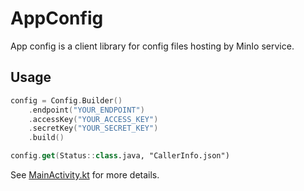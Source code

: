 # AppConfig
App config is a client library for config files hosting by MinIo service.

## Usage

```kotlin
config = Config.Builder()
    .endpoint("YOUR_ENDPOINT")
    .accessKey("YOUR_ACCESS_KEY")
    .secretKey("YOUR_SECRET_KEY")
    .build()

config.get(Status::class.java, "CallerInfo.json")
```

See [MainActivity.kt](https://github.com/xdtianyu/AppConfig/blob/master/app/src/main/java/org/xdty/config/example/MainActivity.kt) for more details.
